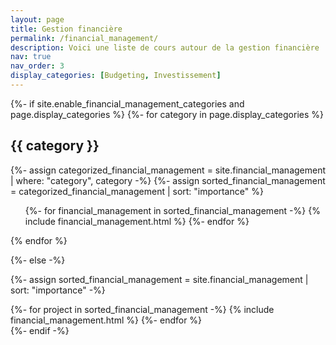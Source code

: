 ```yaml
---
layout: page
title: Gestion financière
permalink: /financial_management/
description: Voici une liste de cours autour de la gestion financière
nav: true
nav_order: 3
display_categories: [Budgeting, Investissement]
---
```


<!-- pages/financial_management.md -->
<div class="technical">
{%- if site.enable_financial_management_categories and page.display_categories %}
  <!-- Display categorized financial_management -->
  {%- for category in page.display_categories %}
  <h2 class="category">{{ category }}</h2>
  {%- assign categorized_financial_management = site.financial_management | where: "category", category -%}
  {%- assign sorted_financial_management = categorized_financial_management | sort: "importance" %}
  <!-- Generate cards for each project -->
  <div class="technical">
    <ul class="ul-financial_management">
      {%- for financial_management in sorted_financial_management -%}
        {% include financial_management.html %}
      {%- endfor %}
    </ul>
  </div>
  {% endfor %}

{%- else -%}
<!-- Display financial_management without categories -->
  {%- assign sorted_financial_management = site.financial_management | sort: "importance" -%}
  <!-- Generate cards for each project -->
  <div class="grid">
    {%- for project in sorted_financial_management -%}
      {% include financial_management.html %}
    {%- endfor %}
  </div>
{%- endif -%}
</div>
